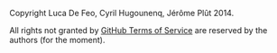 Copyright Luca De Feo, Cyril Hugounenq, Jérôme Plût 2014.

All rights not granted by
[GitHub Terms of Service](https://help.github.com/articles/github-terms-of-service#f-copyright-and-content-ownership) 
are reserved by the authors (for the moment).
